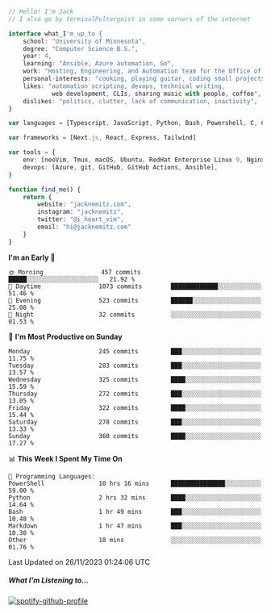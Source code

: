 ```typescript
// Hello! I'm Jack
// I also go by terminalPoltergeist in some corners of the internet

interface what_I'm_up_to {
    school: "University of Minnesota",
    degree: "Computer Science B.S.",
    year: 4,
    learning: "Ansible, Azure automation, Go",
    work: "Hosting, Engineering, and Automation team for the Office of Information Technology at UMN",
    personal-interests: "cooking, playing guitar, coding small projects",
    likes: "automation scripting, devops, technical writing,
            web development, CLIs, sharing music with people, coffee",
    dislikes: "politics, clutter, lack of communication, inactivity",
}

var languages = [Typescript, JavaScript, Python, Bash, Powershell, C, C++, HTML, CSS]

var frameworks = [Next.js, React, Express, Tailwind]

var tools = {
    env: [neoVim, Tmux, macOS, Ubuntu, RedHat Enterprise Linux 9, Nginx, DigitalOcean, Cloudflare],
    devops: [Azure, git, GitHub, GitHub Actions, Ansible],
}

function find_me() {
    return {
        website: "jacknemitz.com",
        instagram: "jacknemitz",
        twitter: "@i_heart_vim",
        email: "hi@jacknemitz.com"
    }
}
```

<!--START_SECTION:waka-->
**I'm an Early 🐤** 

```text
🌞 Morning                457 commits         █████░░░░░░░░░░░░░░░░░░░░   21.92 % 
🌆 Daytime                1073 commits        █████████████░░░░░░░░░░░░   51.46 % 
🌃 Evening                523 commits         ██████░░░░░░░░░░░░░░░░░░░   25.08 % 
🌙 Night                  32 commits          ░░░░░░░░░░░░░░░░░░░░░░░░░   01.53 % 
```
📅 **I'm Most Productive on Sunday** 

```text
Monday                   245 commits         ███░░░░░░░░░░░░░░░░░░░░░░   11.75 % 
Tuesday                  283 commits         ███░░░░░░░░░░░░░░░░░░░░░░   13.57 % 
Wednesday                325 commits         ████░░░░░░░░░░░░░░░░░░░░░   15.59 % 
Thursday                 272 commits         ███░░░░░░░░░░░░░░░░░░░░░░   13.05 % 
Friday                   322 commits         ████░░░░░░░░░░░░░░░░░░░░░   15.44 % 
Saturday                 278 commits         ███░░░░░░░░░░░░░░░░░░░░░░   13.33 % 
Sunday                   360 commits         ████░░░░░░░░░░░░░░░░░░░░░   17.27 % 
```


📊 **This Week I Spent My Time On** 

```text
💬 Programming Languages: 
PowerShell               10 hrs 16 mins      ███████████████░░░░░░░░░░   59.00 % 
Python                   2 hrs 32 mins       ████░░░░░░░░░░░░░░░░░░░░░   14.64 % 
Bash                     1 hr 49 mins        ███░░░░░░░░░░░░░░░░░░░░░░   10.48 % 
Markdown                 1 hr 47 mins        ███░░░░░░░░░░░░░░░░░░░░░░   10.30 % 
Other                    18 mins             ░░░░░░░░░░░░░░░░░░░░░░░░░   01.76 % 
```


 Last Updated on 26/11/2023 01:24:06 UTC
<!--END_SECTION:waka-->

##### What I'm Listening to...

[![spotify-github-profile](https://spotify-github-profile.vercel.app/api/view?uid=jack.nemitz&cover_image=true&show_offline=true&bar_color=53b14f&bar_color_cover=false&background_color=121212FF)](https://spotify-github-profile.vercel.app/api/view?uid=jack.nemitz&redirect=true)

